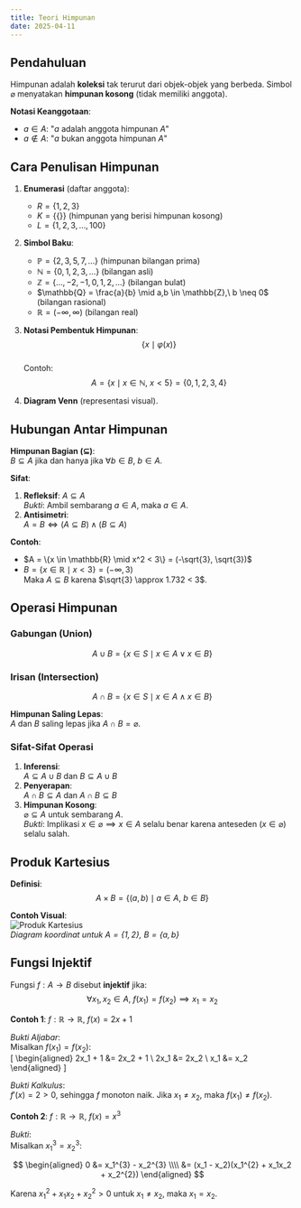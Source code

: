 ```yaml
---
title: Teori Himpunan
date: 2025-04-11
---
```


## Pendahuluan

Himpunan adalah **koleksi** tak terurut dari objek-objek yang berbeda. Simbol $\varnothing$ menyatakan **himpunan kosong** (tidak memiliki anggota).

**Notasi Keanggotaan**:
- $a \in A$: "$a$ adalah anggota himpunan $A$"
- $a \notin A$: "$a$ bukan anggota himpunan $A$"

## Cara Penulisan Himpunan

1. **Enumerasi** (daftar anggota):  
   - $R = \{1, 2, 3\}$  
   - $K = \{\{\}\}$ (himpunan yang berisi himpunan kosong)  
   - $L = \{1, 2, 3, \dots, 100\}$

2. **Simbol Baku**:  
   - $\mathbb{P} = \{2, 3, 5, 7, \dots\}$ (himpunan bilangan prima)  
   - $\mathbb{N} = \{0, 1, 2, 3, \dots\}$ (bilangan asli)  
   - $\mathbb{Z} = \{\dots, -2, -1, 0, 1, 2, \dots\}$ (bilangan bulat)  
   - $\mathbb{Q} = \frac{a}{b} \mid a,b \in \mathbb{Z},\ b \neq 0$ (bilangan rasional)  
   - $\mathbb{R} = (-\infty, \infty)$ (bilangan real)

3. **Notasi Pembentuk Himpunan**:  
   $$\{x \mid \varphi(x)\}$$  
   Contoh:  
   $$A = \{x \mid x \in \mathbb{N},\ x < 5\} = \{0, 1, 2, 3, 4\}$$

4. **Diagram Venn** (representasi visual).

## Hubungan Antar Himpunan

**Himpunan Bagian ($\subseteq$)**:  
$B \subseteq A$ jika dan hanya jika $\forall b \in B,\ b \in A$.

**Sifat**:
1. **Refleksif**: $A \subseteq A$  
   *Bukti*: Ambil sembarang $a \in A$, maka $a \in A$.
2. **Antisimetri**:  
   $A = B \iff (A \subseteq B) \land (B \subseteq A)$

**Contoh**:
- $A = \{x \in \mathbb{R} \mid x^2 < 3\} = (-\sqrt{3}, \sqrt{3})$  
- $B = \{x \in \mathbb{R} \mid x < 3\} = (-\infty, 3)$  
Maka $A \subseteq B$ karena $\sqrt{3} \approx 1.732 < 3$.

## Operasi Himpunan

### Gabungan (Union)
$$A \cup B = \{x \in S \mid x \in A \lor x \in B\}$$

### Irisan (Intersection)
$$A \cap B = \{x \in S \mid x \in A \land x \in B\}$$

**Himpunan Saling Lepas**:  
$A$ dan $B$ saling lepas jika $A \cap B = \varnothing$.

### Sifat-Sifat Operasi
1. **Inferensi**:  
   $A \subseteq A \cup B$ dan $B \subseteq A \cup B$
2. **Penyerapan**:  
   $A \cap B \subseteq A$ dan $A \cap B \subseteq B$
3. **Himpunan Kosong**:  
   $\varnothing \subseteq A$ untuk sembarang $A$.  
   *Bukti*: Implikasi $x \in \varnothing \implies x \in A$ selalu benar karena anteseden ($x \in \varnothing$) selalu salah.

## Produk Kartesius

**Definisi**:  
$$A \times B = \{(a, b) \mid a \in A,\ b \in B\}$$

**Contoh Visual**:  
![Produk Kartesius](/images/produk-kartesius.svg)  
*Diagram koordinat untuk $A = \{1, 2\},\ B = \{a, b\}$*

## Fungsi Injektif

Fungsi $f: A \to B$ disebut **injektif** jika:  
$$\forall x_1, x_2 \in A,\ f(x_1) = f(x_2) \implies x_1 = x_2$$

**Contoh 1**: $f: \mathbb{R} \to \mathbb{R},\ f(x) = 2x + 1$

*Bukti Aljabar*:  
Misalkan $f(x_1) = f(x_2)$:  
\[
\begin{aligned}
2x_1 + 1 &= 2x_2 + 1 \\
2x_1 &= 2x_2 \\
x_1 &= x_2
\end{aligned}
\]

*Bukti Kalkulus*:  
$f'(x) = 2 > 0$, sehingga $f$ monoton naik. Jika $x_1 \neq x_2$, maka
$f(x_1) \neq f(x_2)$.

**Contoh 2**: $f: \mathbb{R} \to \mathbb{R},\ f(x) = x^3$

*Bukti*:  
Misalkan $x_1^{3} = x_2^{3}$:

$$
\begin{aligned}
0  &= x_1^{3} - x_2^{3} \\\\
   &= (x_1 - x_2)(x_1^{2} + x_1x_2 + x_2^{2})
\end{aligned}
$$

Karena $x_1^{2} + x_1x_2 + x_2^{2} > 0$ untuk $x_1 \neq x_2$, maka $x_1 = x_2$.
